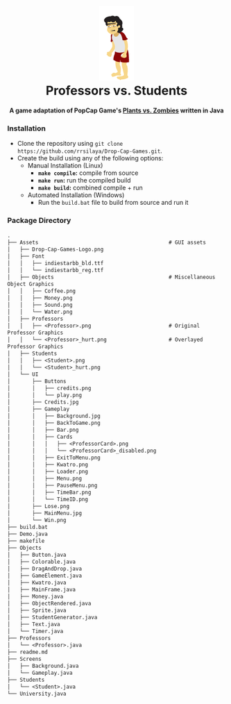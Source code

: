 <h1 align="center">
  <img src="Assets/Students/Freshie.png" alt="logo" />
  <br>
  Professors vs. Students
  <br>
</h1>
<h4 align="center">A game adaptation of PopCap Game's <a href="http://www.popcap.com.ph/plants-vs-zombies-1">Plants vs. Zombies</a> written in Java</h4>

### Installation
* Clone the repository using `git clone https://github.com/rrsilaya/Drop-Cap-Games.git`.
* Create the build using any of the following options:
  * Manual Installation (Linux)
    * **`make compile`:** compile from source
    * **`make run`:** run the compiled build
    * **`make build`:** combined compile + run
  * Automated Installation (Windows)
    * Run the `build.bat` file to build from source and run it

### Package Directory
```
.
├── Assets                                          # GUI assets
│   ├── Drop-Cap-Games-Logo.png
│   ├── Font
│   │   ├── indiestarbb_bld.ttf
│   │   └── indiestarbb_reg.ttf
│   ├── Objects                                     # Miscellaneous Object Graphics
│   │   ├── Coffee.png
│   │   ├── Money.png
│   │   ├── Sound.png
│   │   └── Water.png
│   ├── Professors
│   │   ├── <Professor>.png                         # Original Professor Graphics
│   │   └── <Professor>_hurt.png                    # Overlayed Professor Graphics
│   ├── Students
│   │   ├── <Student>.png
│   │   └── <Student>_hurt.png
│   └── UI
│       ├── Buttons
│       │   ├── credits.png
│       │   └── play.png
│       ├── Credits.jpg
│       ├── Gameplay
│       │   ├── Background.jpg
│       │   ├── BackToGame.png
│       │   ├── Bar.png
│       │   ├── Cards
│       │   │   ├── <ProfessorCard>.png
│       │   │   └── <ProfessorCard>_disabled.png
│       │   ├── ExitToMenu.png
│       │   ├── Kwatro.png
│       │   ├── Loader.png
│       │   ├── Menu.png
│       │   ├── PauseMenu.png
│       │   ├── TimeBar.png
│       │   └── TimeID.png
│       ├── Lose.png
│       ├── MainMenu.jpg
│       └── Win.png
├── build.bat
├── Demo.java
├── makefile
├── Objects
│   ├── Button.java
│   ├── Colorable.java
│   ├── DragAndDrop.java
│   ├── GameElement.java
│   ├── Kwatro.java
│   ├── MainFrame.java
│   ├── Money.java
│   ├── ObjectRendered.java
│   ├── Sprite.java
│   ├── StudentGenerator.java
│   ├── Text.java
│   └── Timer.java
├── Professors
│   └── <Professor>.java
├── readme.md
├── Screens
│   ├── Background.java
│   └── Gameplay.java
├── Students
│   └── <Student>.java
└── University.java
```